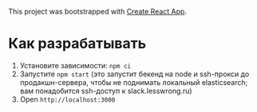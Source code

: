This project was bootstrapped with [Create React App](https://github.com/facebookincubator/create-react-app).

# Как разрабатывать

1. Установите зависимости: `npm ci`
2. Запустите `npm start` (это запустит бекенд на node и ssh-прокси до продакшн-сервера, чтобы не поднимать локальный elasticsearch; вам понадобится ssh-доступ к slack.lesswrong.ru)
3. Open `http://localhost:3000`

